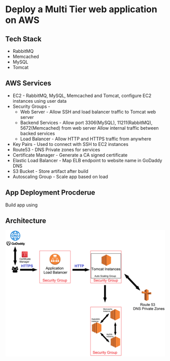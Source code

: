 # Deploy a Multi Tier web application on AWS

## Tech Stack
* RabbitMQ
* Memcached
* MySQL
* Tomcat

## AWS Services
* EC2 - RabbitMQ, MySQL, Memcached and Tomcat, configure EC2 instances using user data
* Security Groups -
	* Web Server - Allow SSH and load balancer traffic to Tomcat web server
	* Backend Services - Allow port 3306(MySQL), 11211(RabbitMQ), 5672(Memcached) from web server
   		     Allow internal traffic between backed services
	* Load Balancer - Allow HTTP and HTTPS traffic from anywhere
* Key Pairs - Used to connect with SSH to EC2 instances
* Route53 - DNS Private zones for services
* Certificate Manager - Generate a CA signed certificate 
* Elastic Load Balancer - Map ELB endpoint to website name in GoDaddy DNS
* S3 Bucket - Store artifact after build
* Autoscaling Group - Scale app based on load

## App Deployment Procderue
Build app using 

	

## Architecture
![alt text](https://github.com/erikGav/devops-training/blob/main/Lift%26Shift/Architecture.png?raw=true)
